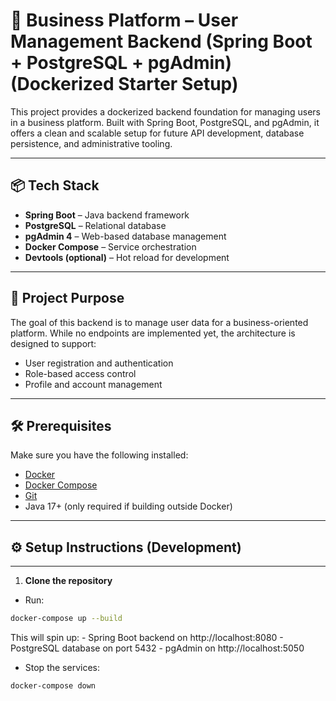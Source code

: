 # 🚀 Business Platform – User Management Backend (Spring Boot + PostgreSQL + pgAdmin) (Dockerized Starter Setup)

This project provides a dockerized backend foundation for managing users in a business platform. Built with Spring Boot, PostgreSQL, and pgAdmin, it offers a clean and scalable setup for future API development, database persistence, and administrative tooling.

---

## 📦 Tech Stack

- **Spring Boot** – Java backend framework
- **PostgreSQL** – Relational database
- **pgAdmin 4** – Web-based database management
- **Docker Compose** – Service orchestration
- **Devtools (optional)** – Hot reload for development

---

## 🎯 Project Purpose

The goal of this backend is to manage user data for a business-oriented platform. While no endpoints are implemented yet, the architecture is designed to support:

- User registration and authentication
- Role-based access control
- Profile and account management

---

## 🛠️ Prerequisites

Make sure you have the following installed:

- [Docker](https://www.docker.com/)
- [Docker Compose](https://docs.docker.com/compose/)
- [Git](https://git-scm.com/)
- Java 17+ (only required if building outside Docker)

---

## ⚙️ Setup Instructions (Development)

---

1. **Clone the repository**

- Run:
``` bash
docker-compose up --build
```
This will spin up:
    - Spring Boot backend on http://localhost:8080
    - PostgreSQL database on port 5432
    - pgAdmin on http://localhost:5050

- Stop the services:
``` bash
docker-compose down
```